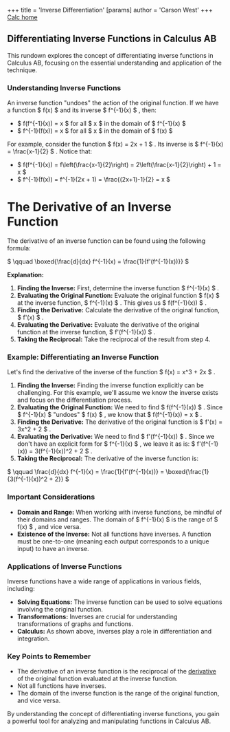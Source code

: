 +++
 title = 'Inverse Differentiation'
[params]
	author = 'Carson West'
+++
[Calc home](./../calc-home/)
## Differentiating Inverse Functions in Calculus AB

This rundown explores the concept of differentiating inverse functions in Calculus AB, focusing on the essential understanding and application of the technique. 

###  Understanding Inverse Functions 

An inverse function "undoes" the action of the original function.  If we have a function  $ f(x) $  and its inverse  $ f^{-1}(x) $ , then:

*  $ f(f^{-1}(x)) = x $  for all  $ x $  in the domain of  $ f^{-1}(x) $ 
*  $ f^{-1}(f(x)) = x $  for all  $ x $  in the domain of  $ f(x) $ 

For example, consider the function  $ f(x) = 2x + 1 $ . Its inverse is  $ f^{-1}(x) = \frac{x-1}{2} $ .  Notice that:

*  $ f(f^{-1}(x)) = f\left(\frac{x-1}{2}\right) = 2\left(\frac{x-1}{2}\right) + 1 = x $ 
*  $ f^{-1}(f(x)) = f^{-1}(2x + 1) = \frac{(2x+1)-1}{2} = x $ 

# The Derivative of an Inverse Function

The derivative of an inverse function can be found using the following formula:

 $ \qquad \boxed{\frac{d}{dx} f^{-1}(x) = \frac{1}{f'(f^{-1}(x))}} $ 

**Explanation:**

1. **Finding the Inverse:**  First, determine the inverse function  $ f^{-1}(x) $ .
2. **Evaluating the Original Function:**  Evaluate the original function  $ f(x) $  at the inverse function,  $ f^{-1}(x) $ . This gives us  $ f(f^{-1}(x)) $ .
3. **Finding the Derivative:**  Calculate the derivative of the original function,  $ f'(x) $ .
4. **Evaluating the Derivative:**  Evaluate the derivative of the original function at the inverse function,  $ f'(f^{-1}(x)) $ .
5. **Taking the Reciprocal:**  Take the reciprocal of the result from step 4.

### Example: Differentiating an Inverse Function

Let's find the derivative of the inverse of the function  $ f(x) = x^3 + 2x $ .

1. **Finding the Inverse:**  Finding the inverse function explicitly can be challenging. For this example, we'll assume we know the inverse exists and focus on the differentiation process. 
2. **Evaluating the Original Function:**  We need to find  $ f(f^{-1}(x)) $ . Since  $ f^{-1}(x) $  "undoes"  $ f(x) $ , we know that  $ f(f^{-1}(x)) = x $ .
3. **Finding the Derivative:**  The derivative of the original function is  $ f'(x) = 3x^2 + 2 $ .
4. **Evaluating the Derivative:**  We need to find  $ f'(f^{-1}(x)) $ . Since we don't have an explicit form for  $ f^{-1}(x) $ , we leave it as is:  $ f'(f^{-1}(x)) = 3(f^{-1}(x))^2 + 2 $ .
5. **Taking the Reciprocal:**  The derivative of the inverse function is:

 $ \qquad \frac{d}{dx} f^{-1}(x) = \frac{1}{f'(f^{-1}(x))} = \boxed{\frac{1}{3(f^{-1}(x))^2 + 2}} $ 

### Important Considerations

* **Domain and Range:** When working with inverse functions, be mindful of their domains and ranges. The domain of  $ f^{-1}(x) $  is the range of  $ f(x) $ , and vice versa.
* **Existence of the Inverse:** Not all functions have inverses. A function must be one-to-one (meaning each output corresponds to a unique input) to have an inverse.

### Applications of Inverse Functions

Inverse functions have a wide range of applications in various fields, including:

* **Solving Equations:**  The inverse function can be used to solve equations involving the original function.
* **Transformations:**  Inverses are crucial for understanding transformations of graphs and functions.
* **Calculus:**  As shown above, inverses play a role in differentiation and integration.

### Key Points to Remember

* The derivative of an inverse function is the reciprocal of the [derivative](./../derivative/) of the original function evaluated at the inverse function.
* Not all functions have inverses.
* The domain of the inverse function is the range of the original function, and vice versa.

By understanding the concept of differentiating inverse functions, you gain a powerful tool for analyzing and manipulating functions in Calculus AB. 
